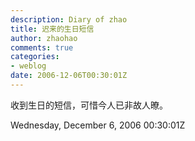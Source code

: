 ```yaml
---
description: Diary of zhao
title: 迟来的生日短信
author: zhaohao
comments: true
categories:
- weblog
date: 2006-12-06T00:30:01Z
---
```


收到生日的短信，可惜今人已非故人暸。   
   
Wednesday, December 6, 2006 00:30:01Z   